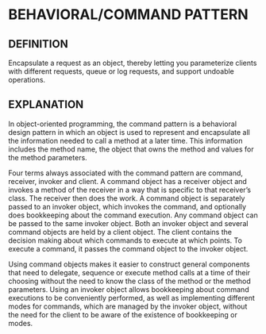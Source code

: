 # BEHAVIORAL/COMMAND PATTERN

## DEFINITION

Encapsulate a request as an object, thereby letting you
parameterize clients with different requests, queue or log requests, and
support undoable operations.

## EXPLANATION

In object-oriented programming, the command pattern is a
behavioral design pattern in which an object is used to represent and
encapsulate all the information needed to call a method at a later time. This
information includes the method name, the object that owns the method and
values for the method parameters.

Four terms always associated with the command pattern are command, receiver,
invoker and client. A command object has a receiver object and invokes a
method of the receiver in a way that is specific to that receiver’s class.
The receiver then does the work. A command object is separately passed to an
invoker object, which invokes the command, and optionally does bookkeeping
about the command execution. Any command object can be passed to the same
invoker object. Both an invoker object and several command objects are held
by a client object. The client contains the decision making about which
commands to execute at which points. To execute a command, it passes the
command object to the invoker object.

Using command objects makes it easier to construct general components that
need to delegate, sequence or execute method calls at a time of their
choosing without the need to know the class of the method or the method
parameters. Using an invoker object allows bookkeeping about command
executions to be conveniently performed, as well as implementing different
modes for commands, which are managed by the invoker object, without the need
for the client to be aware of the existence of bookkeeping or modes.
